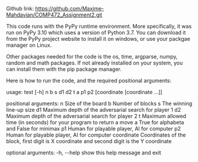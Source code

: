 Github link: https://github.com/Maxime-Mahdavian/COMP472_Assignment2.git

This code runs with the PyPy runtime environment. More specifically, it was 
run on PyPy 3.10 which uses a version of Python 3.7. You can download it from the 
PyPy project website to install it on windows, or use your packgae manager on 
Linux.

Other packages needed for the code is the os, time, argparse, numpy, random and math
packages. If not already installed on your system, you can install them with the pip
package manager. 

Here is how to run the code, and the required positional arguments:

usage: test [-h] n b s d1 d2 t a p1 p2 [coordinate [coordinate ...]]

positional arguments:
  n           Size of the board
  b           Number of blocks
  s           The winning line-up size
  d1          Maximum depth of the adversarial search for player 1
  d2          Maximum depth of the adversarial search for player 2
  t           Maximum allowed time (in seconds) for your program to return a
              move
  a           True for alphabeta and False for minimax
  p1          Human for playable player, AI for computer
  p2          Human for playable player, AI for computer
  coordinate  Coordinates of the block, first digit is X coordinate and second
              digit is the Y coordinate

optional arguments:
  -h, --help  show this help message and exit

